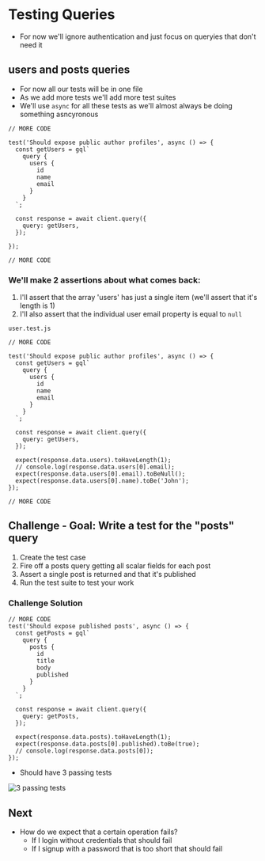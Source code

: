 # Testing Queries
* For now we'll ignore authentication and just focus on queryies that don't need it

## users and posts queries
* For now all our tests will be in one file
* As we add more tests we'll add more test suites
* We'll use `async` for all these tests as we'll almost always be doing something asncyronous

```
// MORE CODE

test('Should expose public author profiles', async () => {
  const getUsers = gql`
    query {
      users {
        id
        name
        email
      }
    }
  `;

  const response = await client.query({
    query: getUsers,
  });

});

// MORE CODE
```

### We'll make 2 assertions about what comes back:

1. I'll assert that the array 'users' has just a single item (we'll assert that it's length is 1)
2. I'll also assert that the individual user email property is equal to `null`

`user.test.js`

```
// MORE CODE

test('Should expose public author profiles', async () => {
  const getUsers = gql`
    query {
      users {
        id
        name
        email
      }
    }
  `;

  const response = await client.query({
    query: getUsers,
  });

  expect(response.data.users).toHaveLength(1);
  // console.log(response.data.users[0].email);
  expect(response.data.users[0].email).toBeNull();
  expect(response.data.users[0].name).toBe('John');
});

// MORE CODE
```

## Challenge - Goal: Write a test for the "posts" query
1. Create the test case
2. Fire off a posts query getting all scalar fields for each post
3. Assert a single post is returned and that it's published
4. Run the test suite to test your work

### Challenge Solution
```
// MORE CODE
test('Should expose published posts', async () => {
  const getPosts = gql`
    query {
      posts {
        id
        title
        body
        published
      }
    }
  `;

  const response = await client.query({
    query: getPosts,
  });

  expect(response.data.posts).toHaveLength(1);
  expect(response.data.posts[0].published).toBe(true);
  // console.log(response.data.posts[0]);
});
```

* Should have 3 passing tests

![3 passing tests](https://i.imgur.com/9bJDFTp.png)

## Next
* How do we expect that a certain operation fails?
    - If I login without credentials that should fail
    - If I signup with a password that is too short that should fail
